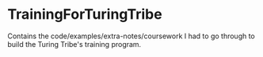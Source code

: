# TrainingForTuringTribe

Contains the code/examples/extra-notes/coursework I had to go through to build the Turing Tribe's training program.

